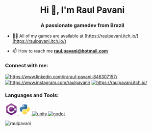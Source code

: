 <h1 align="center">Hi 👋, I'm Raul Pavani</h1>
<h3 align="center">A passionate gamedev from Brazil</h3>

- 👨‍💻 All of my games are available at [https://raulpavani.itch.io/](https://raulpavani.itch.io/)

- 📫 How to reach me **raul.pavani@hotmail.com**

<h3 align="left">Connect with me:</h3>
<p align="left">
<a href="https://www.linkedin.com/in/raul-pavani-846307157/" target="blank"><img align="center" src="https://raw.githubusercontent.com/rahuldkjain/github-profile-readme-generator/master/src/images/icons/Social/linked-in-alt.svg" alt="https://www.linkedin.com/in/raul-pavani-846307157/" height="30" width="40" /></a>
<a href="https://www.instagram.com/raulpavani/" target="blank"><img align="center" src="https://raw.githubusercontent.com/rahuldkjain/github-profile-readme-generator/master/src/images/icons/Social/instagram.svg" alt="https://www.instagram.com/raulpavani/" height="30" width="40" /></a>
<a href="https://raulpavani.itch.io/" target="blank"><img align="center" src="https://static-00.iconduck.com/assets.00/itch-io-icon-2048x2048-i6hzclad.png" alt="https://raulpavani.itch.io/" height="40" width="40" /></a>
</p>

<h3 align="left">Languages and Tools:</h3>
<p align="left"> <a href="https://www.w3schools.com/cs/" target="_blank" rel="noreferrer"> <img src="https://raw.githubusercontent.com/devicons/devicon/master/icons/csharp/csharp-original.svg" alt="csharp" width="40" height="40"/> </a> <a href="https://www.python.org" target="_blank" rel="noreferrer"> <img src="https://raw.githubusercontent.com/devicons/devicon/master/icons/python/python-original.svg" alt="python" width="40" href="https://unity.com/" target="_blank" rel="noreferrer"> <img src="https://www.vectorlogo.zone/logos/unity3d/unity3d-icon.svg" alt="unity" width="40" height="40"/> </a> <a href="https://godotengine.org/" target="_blank" rel="noreferrer"> <img src="https://www.vectorlogo.zone/logos/godotengine/godotengine-icon.svg" alt="godot" width="40" height="40"/> </a> </p>

</p><img height="180em" src="https://github-readme-stats.vercel.app/api/top-langs/?username=raulpavani&layout=compact&langs_count=7&theme=dark&hide=html,css" alt="raulpavani"/></p>


